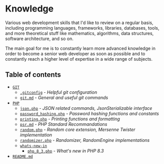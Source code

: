 # Knowledge

Various web development skills that I'd like to review on a regular basis, including programming languages, frameworks, libraries, databases, tools, and more theoretical stuff like mathematics, algorithms, data structures, software architecture, and so on.

The main goal for me is to constantly learn more advanced knowledge in order to become a senior web developer as soon as possible and to constantly reach a higher level of expertise in a wide range of subjects.

## Table of contents


- [`GIT`](./GIT) 
    - [`.gitconfig`](./GIT/.gitconfig) - *Helpful git configuration*
    - [`git.md`](./GIT/git.md) - *General and useful git commands*
- [`PHP`](./PHP) 
    - [`json.php`](./PHP/json.php) - *JSON related commands, JsonSterializable interface*
    - [`password_hashing.php`](./PHP/password_hashing.php) - *Password hashing functions and constants*
    - [`printing.php`](./PHP/printing.php) - *Printing functions and formatting*
    - [`psr.md`](./PHP/psr.md) - *PHP Standard Recommandations*
    - [`random.php`](./PHP/random.php) - *Random core extension, Mersenne Twister implementation*
    - [`randomizer.php`](./PHP/randomizer.php) - *Randomizer, RandomEngine implementations*
    - [`whats-new-in`](./PHP/whats-new) 
        - [`php_8_3.php`](./PHP/whats-new-in/php_8_3.php) - *What's new in PHP 8.3*
- [`README.md`](./README.md) 
